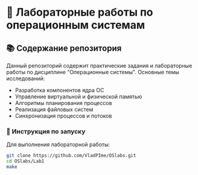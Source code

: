 # 🧪 Лабораторные работы по операционным системам

## 📚 Содержание репозитория

Данный репозиторий содержит практические задания и лабораторные работы по дисциплине "Операционные системы". Основные темы исследований:
- Разработка компонентов ядра ОС
- Управление виртуальной и физической памятью
- Алгоритмы планирования процессов
- Реализация файловых систем
- Синхронизация процессов и потоков

### 🚀 Инструкция по запуску

Для выполнения лабораторной работы:

```bash
git clone https://github.com/VladPIme/OSlabs.git
cd OSlabs/Lab1
make

